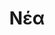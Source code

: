 ---
layout: news
title: Νέα
description: Εταιρεία παραγωγής, εισαγωγών και εξαγωγών στην Ολλανδία, ΕΕ. Παραγωγός συσκευών Beckher. Διανομέας του κρασιού Miravento. Αποκλειστικός διανομέας των απολυμαντικών Sanosil στην Ελλάδα και την Κύπρο.
lang: el
ref: news
---